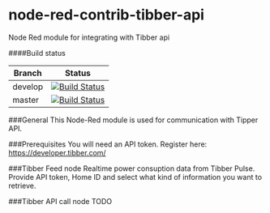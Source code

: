 # node-red-contrib-tibber-api
Node Red module for integrating with Tibber api

####Build status

|  Branch  | Status           |
|----------|------------------|
|develop   | [![Build Status](https://travis-ci.org/bisand/node-red-contrib-tibber-api.svg?branch=develop)](https://travis-ci.org/bisand/node-red-contrib-tibber-api) |
| master | [![Build Status](https://travis-ci.org/bisand/node-red-contrib-tibber-api.svg?branch=master)](https://travis-ci.org/bisand/node-red-contrib-tibber-api) |
 
###General
This Node-Red module is used for communication with Tipper API.

###Prerequisites
You will need an API token. Register here: https://developer.tibber.com/

###Tibber Feed node
Realtime power consuption data from Tibber Pulse. Provide API token, Home ID and select what kind of information you want to retrieve.

###Tibber API call node
TODO
